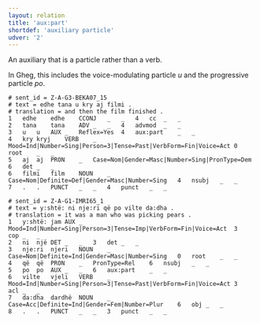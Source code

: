 ```yaml
---
layout: relation
title: 'aux:part'
shortdef: 'auxiliary particle'
udver: '2'
---
```


An auxiliary that is a particle rather than a verb.

In Gheg, this includes the voice-modulating particle *u* and the progressive particle *po*.


~~~ conllu
# sent_id = Z-A-G3-BEKA07_15
# text = edhe tana u kry aj filmi .
# translation = and then the film finished .
1	edhe	edhe	CCONJ	_	_	4	cc	_	_
2	tana	tana	ADV	_	_	4	advmod	_	_
3	u	u	AUX	_	Reflex=Yes	4	aux:part	_	_
4	kry	kryj	VERB	_	Mood=Ind|Number=Sing|Person=3|Tense=Past|VerbForm=Fin|Voice=Act	0	root	_	_
5	aj	aj	PRON	_	Case=Nom|Gender=Masc|Number=Sing|PronType=Dem	6	det	_	_
6	filmi	film	NOUN	_	Case=Nom|Definite=Def|Gender=Masc|Number=Sing	4	nsubj	_	_
7	.	.	PUNCT	_	_	4	punct	_	_
~~~

~~~ conllu
# sent_id = Z-A-G1-IMRI65_1
# text = y:shtë: ni nje:ri që po vilte da:dha .
# translation = it was a man who was picking pears .
1	y:shtë:	jam	AUX	_	Mood=Ind|Number=Sing|Person=3|Tense=Imp|VerbForm=Fin|Voice=Act	3	cop	_	_
2	ni	një	DET	_	_	3	det	_	_
3	nje:ri	njeri	NOUN	_	Case=Nom|Definite=Ind|Gender=Masc|Number=Sing	0	root	_	_
4	që	që	PRON	_	PronType=Rel	6	nsubj	_	_
5	po	po	AUX	_	_	6	aux:part	_	_
6	vilte	vjeli	VERB	_	Mood=Ind|Number=Sing|Person=3|Tense=Past|VerbForm=Fin|Voice=Act	3	acl	_	_
7	da:dha	dardhë	NOUN	_	Case=Acc|Definite=Ind|Gender=Fem|Number=Plur	6	obj	_	_
8	.	.	PUNCT	_	_	3	punct	_	_
~~~

<!-- Interlanguage links updated Po lis 14 15:35:11 CET 2022 -->
